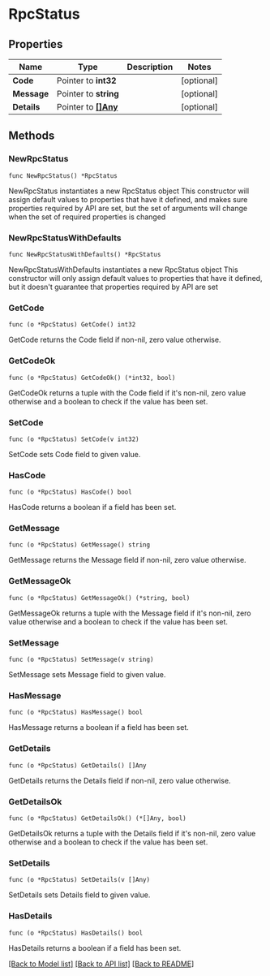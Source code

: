 # RpcStatus

## Properties

Name | Type | Description | Notes
------------ | ------------- | ------------- | -------------
**Code** | Pointer to **int32** |  | [optional] 
**Message** | Pointer to **string** |  | [optional] 
**Details** | Pointer to [**[]Any**](Any.md) |  | [optional] 

## Methods

### NewRpcStatus

`func NewRpcStatus() *RpcStatus`

NewRpcStatus instantiates a new RpcStatus object
This constructor will assign default values to properties that have it defined,
and makes sure properties required by API are set, but the set of arguments
will change when the set of required properties is changed

### NewRpcStatusWithDefaults

`func NewRpcStatusWithDefaults() *RpcStatus`

NewRpcStatusWithDefaults instantiates a new RpcStatus object
This constructor will only assign default values to properties that have it defined,
but it doesn't guarantee that properties required by API are set

### GetCode

`func (o *RpcStatus) GetCode() int32`

GetCode returns the Code field if non-nil, zero value otherwise.

### GetCodeOk

`func (o *RpcStatus) GetCodeOk() (*int32, bool)`

GetCodeOk returns a tuple with the Code field if it's non-nil, zero value otherwise
and a boolean to check if the value has been set.

### SetCode

`func (o *RpcStatus) SetCode(v int32)`

SetCode sets Code field to given value.

### HasCode

`func (o *RpcStatus) HasCode() bool`

HasCode returns a boolean if a field has been set.

### GetMessage

`func (o *RpcStatus) GetMessage() string`

GetMessage returns the Message field if non-nil, zero value otherwise.

### GetMessageOk

`func (o *RpcStatus) GetMessageOk() (*string, bool)`

GetMessageOk returns a tuple with the Message field if it's non-nil, zero value otherwise
and a boolean to check if the value has been set.

### SetMessage

`func (o *RpcStatus) SetMessage(v string)`

SetMessage sets Message field to given value.

### HasMessage

`func (o *RpcStatus) HasMessage() bool`

HasMessage returns a boolean if a field has been set.

### GetDetails

`func (o *RpcStatus) GetDetails() []Any`

GetDetails returns the Details field if non-nil, zero value otherwise.

### GetDetailsOk

`func (o *RpcStatus) GetDetailsOk() (*[]Any, bool)`

GetDetailsOk returns a tuple with the Details field if it's non-nil, zero value otherwise
and a boolean to check if the value has been set.

### SetDetails

`func (o *RpcStatus) SetDetails(v []Any)`

SetDetails sets Details field to given value.

### HasDetails

`func (o *RpcStatus) HasDetails() bool`

HasDetails returns a boolean if a field has been set.


[[Back to Model list]](../README.md#documentation-for-models) [[Back to API list]](../README.md#documentation-for-api-endpoints) [[Back to README]](../README.md)


